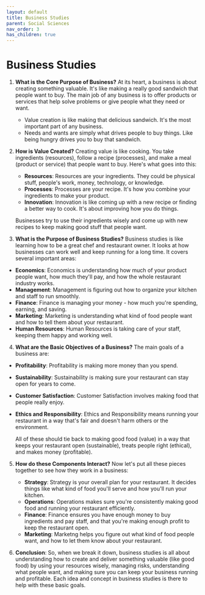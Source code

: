 ```yaml
---
layout: default
title: Business Studies
parent: Social Sciences
nav_order: 3
has_children: true
---
```

# **Business Studies**

1. **What is the Core Purpose of Business?** At its heart, a business is about creating something valuable. It's like making a really good sandwich that people want to buy. The main job of any business is to offer products or services that help solve problems or give people what they need or want.
    - Value creation is like making that delicious sandwich. It's the most important part of any business.
    - Needs and wants are simply what drives people to buy things. Like being hungry drives you to buy that sandwich.

2. **How is Value Created?** Creating value is like cooking. You take ingredients (resources), follow a recipe (processes), and make a meal (product or service) that people want to buy. Here's what goes into this:
    - **Resources**: Resources are your ingredients. They could be physical stuff, people's work, money, technology, or knowledge.
    - **Processes**: Processes are your recipe. It's how you combine your ingredients to make your product.
    - **Innovation**: Innovation is like coming up with a new recipe or finding a better way to cook. It's about improving how you do things.

    Businesses try to use their ingredients wisely and come up with new recipes to keep making good stuff that people want.

3. **What is the Purpose of Business Studies?** Business studies is like learning how to be a great chef and restaurant owner. It looks at how businesses can work well and keep running for a long time. It covers several important areas:
- **Economics**: Economics is understanding how much of your product people want, how much they'll pay, and how the whole restaurant industry works.
- **Management**: Management is figuring out how to organize your kitchen and staff to run smoothly.
- **Finance**: Finance is managing your money - how much you're spending, earning, and saving.
- **Marketing**: Marketing is understanding what kind of food people want and how to tell them about your restaurant.
- **Human Resources**: Human Resources is taking care of your staff, keeping them happy and working well.

4. **What are the Basic Objectives of a Business?** The main goals of a business are:
- **Profitability**: Profitability is making more money than you spend.
- **Sustainability**: Sustainability is making sure your restaurant can stay open for years to come.
- **Customer Satisfaction**: Customer Satisfaction involves making food that people really enjoy.
- **Ethics and Responsibility**: Ethics and Responsibility means running your restaurant in a way that's fair and doesn't harm others or the environment.

    All of these should tie back to making good food (value) in a way that keeps your restaurant open (sustainable), treats people right (ethical), and makes money (profitable).

5. **How do these Components Interact?** Now let's put all these pieces together to see how they work in a business:
    - **Strategy**: Strategy is your overall plan for your restaurant. It decides things like what kind of food you'll serve and how you'll run your kitchen.
    - **Operations**: Operations makes sure you're consistently making good food and running your restaurant efficiently.
    - **Finance**: Finance ensures you have enough money to buy ingredients and pay staff, and that you're making enough profit to keep the restaurant open.
    - **Marketing**: Marketng helps you figure out what kind of food people want, and how to let them know about your restaurant.

6. **Conclusion**: So, when we break it down, business studies is all about understanding how to create and deliver something valuable (like good food) by using your resources wisely, managing risks, understanding what people want, and making sure you can keep your business running and profitable. Each idea and concept in business studies is there to help with these basic goals.
